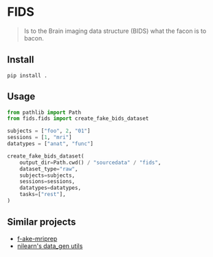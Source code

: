 # FIDS

> Is to the Brain imaging data structure (BIDS) what the facon is to bacon.


## Install

```
pip install .
```

## Usage

```python
from pathlib import Path
from fids.fids import create_fake_bids_dataset

subjects = ["foo", 2, "01"]
sessions = [1, "mri"]
datatypes = ["anat", "func"]

create_fake_bids_dataset(
    output_dir=Path.cwd() / "sourcedata" / "fids",
    dataset_type="raw",
    subjects=subjects,
    sessions=sessions,
    datatypes=datatypes,
    tasks=["rest"],
)
```

## Similar projects

- [f-ake-mriprep](https://github.com/djarecka/fmriprep-fake)
- [nilearn's data_gen utils](https://github.com/nilearn/nilearn/blob/91218eb8548574621fe5a1eca6d8a889b12a826f/nilearn/_utils/data_gen.py#L858)

